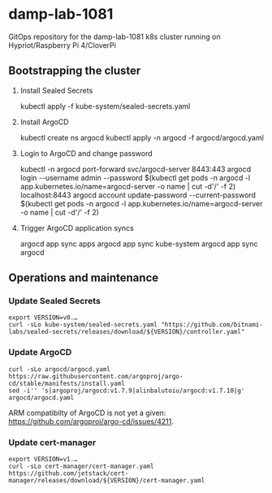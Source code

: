 # damp-lab-1081
GitOps repository for the damp-lab-1081 k8s cluster running on Hypriot/Raspberry Pi 4/CloverPi

## Bootstrapping the cluster

1. Install Sealed Secrets

    kubectl apply -f kube-system/sealed-secrets.yaml

2. Install ArgoCD

    kubectl create ns argocd
    kubectl apply -n argocd -f argocd/argocd.yaml

3. Login to ArgoCD and change password

    kubectl -n argocd port-forward svc/argocd-server 8443:443
    argocd login --username admin --password $(kubectl get pods -n argocd -l app.kubernetes.io/name=argocd-server -o name | cut -d'/' -f 2) localhost:8443
    argocd account update-password --current-password $(kubectl get pods -n argocd -l app.kubernetes.io/name=argocd-server -o name | cut -d'/' -f 2)

4. Trigger ArgoCD application syncs

    argocd app sync apps
    argocd app sync kube-system
    argocd app sync argocd

## Operations and maintenance

### Update Sealed Secrets

    export VERSION=v0.…
    curl -sLo kube-system/sealed-secrets.yaml "https://github.com/bitnami-labs/sealed-secrets/releases/download/${VERSION}/controller.yaml"

### Update ArgoCD

    curl -sLo argocd/argocd.yaml https://raw.githubusercontent.com/argoproj/argo-cd/stable/manifests/install.yaml
    sed -i'' 's|argoproj/argocd:v1.7.9|alinbalutoiu/argocd:v1.7.10|g' argocd/argocd.yaml

ARM compatibilty of ArgoCD is not yet a given: https://github.com/argoproj/argo-cd/issues/4211.

### Update cert-manager

    export VERSION=v1.…
    curl -sLo cert-manager/cert-manager.yaml https://github.com/jetstack/cert-manager/releases/download/${VERSION}/cert-manager.yaml
